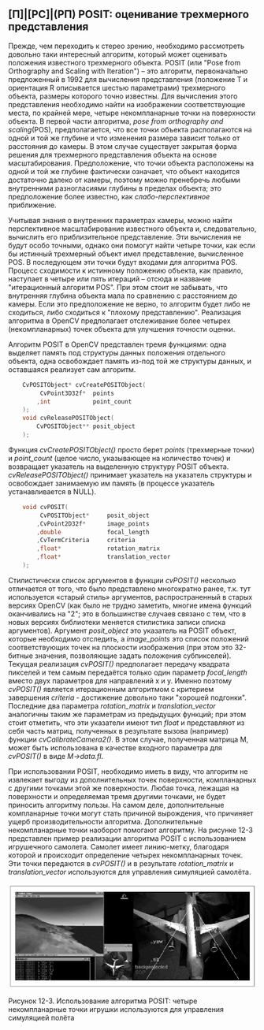 ## [П]|[РС]|(РП) POSIT: оценивание трехмерного представления

Прежде, чем переходить к стерео зрению, необходимо рассмотреть довольно таки интересный алгоритм, который может оценивать положения известного трехмерного объекта. POSIT (или "Pose from Orthography and Scaling with Iteration") – это алгоритм, первоначально предложенный в 1992 для вычисления представления (положение T и ориентация R описывается шестью параметрами) трехмерного объекта, размеры которого точно известны. Для вычисления этого представления необходимо найти на изображении соответствующие места, по крайней мере, четыре некомпланарные точки на поверхности объекта. В первой части алгоритма, *pose from orthography and scaling*(POS), предполагается, что все точки объекта располагаются на одной и той же глубине и что изменения размера зависит только от расстояния до камеры. В этом случае существует закрытая форма решения для трехмерного представления объекта на основе масштабирования. Предположение, что точки объекта расположены на одной и той же глубине фактически означает, что объект находится достаточно далеко от камеры, поэтому можно пренебречь любыми внутренними разногласиями глубины в пределах объекта; это предположение более известно, как *слабо-перспективное* приближение.

Учитывая знания о внутренних параметрах камеры, можно найти перспективное масштабирование известного объекта и, следовательно, вычислить его приблизительное представление. Эти вычисления не будут особо точными, однако они помогут найти четыре точки, как если бы истинный трехмерный объект имел представление, вычисленное POS. В последующем эти точки будут входами для алгоритма POS. Процесс сходимости к истинному положению объекта, как правило, наступает в четыре или пять итераций – отсюда и название "итерационный алгоритм POS". При этом стоит не забывать, что внутренняя глубина объекта мала по сравнению с расстоянием до камеры. Если это предположение не верно, то алгоритм будет либо не сходиться, либо сходиться к "плохому представлению". Реализация алгоритма в OpenCV предполагает отслеживание более четырех (некомпланарных) точек объекта для улучшения точности оценки.

Алгоритм POSIT в OpenCV представлен тремя функциями: одна выделяет память под структуры данных положения отдельного объекта, одна освобождает память из-под той же структуры данных, и оставшаяся реализует сам алгоритм.

```cpp
    CvPOSITObject* cvCreatePOSITObject(
         CvPoint3D32f*  points
        ,int            point_count
    );
    void cvReleasePOSITObject(
        CvPOSITObject** posit_object
    );
```

Функция *cvCreatePOSITObject()* просто берет *points* (трехмерные точки) и *point_count* (целое число, указывающее на количество точек) и возвращает указатель на выделенную структуру POSIT объекта. *cvReleasePOSITObject()* принимает указатель на указатель структуры и освобождает занимаемую им память (в процессе указатель устанавливается в NULL).

```cpp
    void cvPOSIT(
         CvPOSITObject*     posit_object
        ,CvPoint2D32f*      image_points
        ,double             focal_length
        ,CvTermCriteria     criteria
        ,float*             rotation_matrix
        ,float*             translation_vector
    );
```

Стилистически список аргументов в функции *cvPOSIT()* несколько отличается от того, что было представлено многократно ранее, т.к. тут используется «старый стиль» аргументов, распространенный в старых версиях OpenCV (как было не трудно заметить, многие имена функций оканчивались на "2"; это в большинстве случаев связано с тем, что в новых версиях библиотеки меняется стилистика записи списка аргументов). Аргумент *posit_object* это указатель на POSIT объект, которые необходимо отследить, а *image_points* это список положений соответствующих точек на плоскости изображения (при этом это 32-битные значения, позволяющие задать положения субпикселей). Текущая реализация *cvPOSIT()* предполагает передачу квадрата пикселей и тем самым передаётся только один параметр *focal_length* вместо двух параметров для направлений x и y. Именно поэтому *cvPOSIT()* является итерационным алгоритмом с критерием завершения *criteria* - достижение довольно таки "хорошей подгонки". Последние два параметра *rotation_matrix* и *translation_vector* аналогичны таким же параметрам из предыдущих функций; при этом стоит отметить, что эти указатели имеют тип *float* и представляют из себя часть матриц, полученных в результате вызова (например) функции *cvCalibrateCamera2()*. В этом случае, полученная матрица M, может быть использована в качестве входного параметра для *cvPOSIT()* в виде *M->data.fl*.

При использовании POSIT, необходимо иметь в виду, что алгоритм не извлекает выгоду из дополнительных точек поверхности, компланарных с другими точками этой же поверхности. Любая точка, лежащая на поверхности и определяемая тремя другими точками, не будет приносить алгоритму пользы. На самом деле, дополнительные компланарные точки могут стать причиной вырождения, что причиняет ущерб производительности алгоритма. Дополнительные некомпланарные точки наоборот помогают алгоритму. На рисунке 12-3 представлен пример реализации алгоритма POSIT с использованием игрушечного самолета. Самолет имеет линию-метку, благодаря которой и происходит определение четырех некомпланарных точек. Эти точки передаются в *cvPOSIT()* и в результате *rotation_matrix* и *translation_vector* используются для управления симуляцией самолёта.

![Рисунок 12-3 не найден](Images/Pic_12_3.jpg)

Рисунок 12-3. Использование алгоритма POSIT: четыре некомпланарные точки игрушки используются для управления симуляцией полёта
